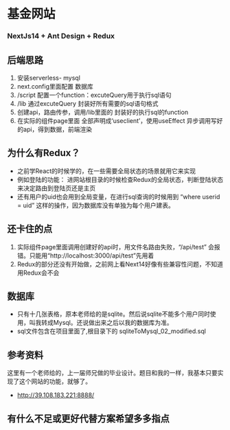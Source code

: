 # 基金网站
### NextJs14 + Ant Design + Redux
## 后端思路
1. 安装serverless- mysql
2. next.config里面配置 数据库
3. /script 配置一个function：excuteQuery用于执行sql语句
4. /lib 通过excuteQuery 封装好所有需要的sql语句格式
5. 创建api，路由传参，调用/lib里面的 封装好的执行sql的function
6. 在实际的组件page里面 全部声明成‘useclient’，使用useEffect 异步调用写好的api，得到数据，前端渲染

## 为什么有Redux？
* 之前学React的时候学的，在一些需要全局状态的场景就用它来实现
* 例如登陆的功能：
进网站根目录的时候检查Redux的全局状态，判断登陆状态来决定路由到登陆页还是主页
* 还有用户的uid也会用到全局变量，在进行sql查询的时候用到 “where userid = uid” 这样的操作，因为数据库没有单独为每个用户建表。

## 还卡住的点
1. 实际组件page里面调用创建好的api时，用文件名路由失败，“/api/test” 会报错。只能用“http://localhost:3000/api/test”先用着
2. Redux的部分还没有开始做，之前网上看Next14好像有些兼容性问题，不知道用Redux会不会


## 数据库
* 只有十几张表格，原本老师给的是sqlite。然后说sqlite不能多个用户同时使用，叫我转成Mysql。还说做出来之后以我的数据库为准。
* sql文件包含在项目里面了,根目录下的 sqliteToMysql_02_modified.sql

## 参考资料
这里有一个老师给的，上一届师兄做的毕业设计。题目和我的一样，我基本只要实现了这个网站的功能，就够了。
* http://39.108.183.221:8888/


## 有什么不足或更好代替方案希望多多指点